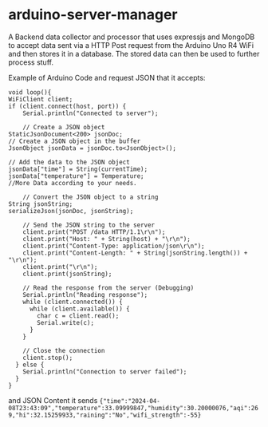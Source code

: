 # arduino-server-manager
 
A Backend data collector and processor that uses expressjs and MongoDB to accept data sent via a HTTP Post request from the Arduino Uno R4 WiFi and then stores it in a database. The stored data can then be used to further process stuff.

Example of Arduino Code and request JSON that it accepts:

```
void loop(){
WiFiClient client;
if (client.connect(host, port)) {
    Serial.println("Connected to server");

    // Create a JSON object
StaticJsonDocument<200> jsonDoc;
// Create a JSON object in the buffer
JsonObject jsonData = jsonDoc.to<JsonObject>();

// Add the data to the JSON object
jsonData["time"] = String(currentTime);
jsonData["temperature"] = Temperature;
//More Data according to your needs.

    // Convert the JSON object to a string
String jsonString;
serializeJson(jsonDoc, jsonString);

    // Send the JSON string to the server
    client.print("POST /data HTTP/1.1\r\n");
    client.print("Host: " + String(host) + "\r\n");
    client.print("Content-Type: application/json\r\n");
    client.print("Content-Length: " + String(jsonString.length()) + "\r\n");
    client.print("\r\n");
    client.print(jsonString);

    // Read the response from the server (Debugging)
    Serial.println("Reading response");
    while (client.connected()) {
      while (client.available()) {
        char c = client.read();
        Serial.write(c);
      }
    }

    // Close the connection
    client.stop();
  } else {
    Serial.println("Connection to server failed");
  }
}
```

and JSON Content it sends `{"time":"2024-04-08T23:43:09","temperature":33.09999847,"humidity":30.20000076,"aqi":269,"hi":32.15259933,"raining":"No","wifi_strength":-55}`
